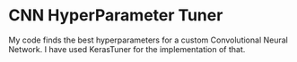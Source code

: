 # CNN HyperParameter Tuner
My code finds the best hyperparameters for a custom Convolutional Neural Network. I have used KerasTuner for the implementation of that. 
